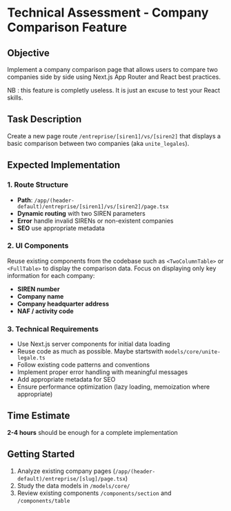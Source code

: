 # Technical Assessment - Company Comparison Feature

## Objective

Implement a company comparison page that allows users to compare two companies side by side using Next.js App Router and React best practices.

NB : this feature is completly useless. It is just an excuse to test your React skills.

## Task Description

Create a new page route `/entreprise/[siren1]/vs/[siren2]` that displays a basic comparison between two companies (aka `unite_legales`).

## Expected Implementation

### 1. Route Structure

- **Path**: `/app/(header-default)/entreprise/[siren1]/vs/[siren2]/page.tsx`
- **Dynamic routing** with two SIREN parameters
- **Error** handle invalid SIRENs or non-existent companies
- **SEO** use appropriate metadata

### 2. UI Components

Reuse existing components from the codebase such as `<TwoColumnTable>` or `<FullTable>` to display the comparison data. Focus on displaying only key information for each company:

- **SIREN number**
- **Company name**
- **Company headquarter address**
- **NAF / activity code**

### 3. Technical Requirements

- Use Next.js server components for initial data loading
- Reuse code as much as possible. Maybe startswith `models/core/unite-legale.ts`
- Follow existing code patterns and conventions
- Implement proper error handling with meaningful messages
- Add appropriate metadata for SEO
- Ensure performance optimization (lazy loading, memoization where appropriate)

## Time Estimate

**2-4 hours** should be enough for a complete implementation

## Getting Started

1. Analyze existing company pages (`/app/(header-default)/entreprise/[slug]/page.tsx`)
2. Study the data models in `/models/core/`
3. Review existing components `/components/section` and `/components/table`
